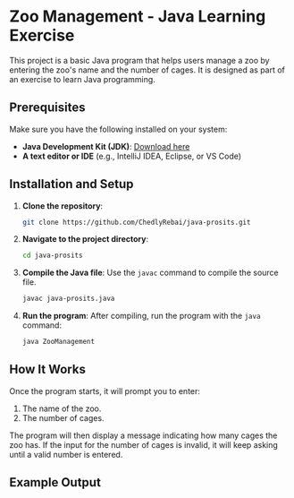 # Zoo Management - Java Learning Exercise

This project is a basic Java program that helps users manage a zoo by entering the zoo's name and the number of cages. It is designed as part of an exercise to learn Java programming.

## Prerequisites

Make sure you have the following installed on your system:

- **Java Development Kit (JDK)**: [Download here](https://www.oracle.com/java/technologies/javase-jdk11-downloads.html)
- **A text editor or IDE** (e.g., IntelliJ IDEA, Eclipse, or VS Code)

## Installation and Setup

1. **Clone the repository**:
    ```bash
    git clone https://github.com/ChedlyRebai/java-prosits.git
    ```

2. **Navigate to the project directory**:
    ```bash
    cd java-prosits
    ```

3. **Compile the Java file**:
    Use the `javac` command to compile the source file.
    ```bash
    javac java-prosits.java
    ```

4. **Run the program**:
    After compiling, run the program with the `java` command:
    ```bash
    java ZooManagement
    ```

## How It Works

Once the program starts, it will prompt you to enter:

1. The name of the zoo.
2. The number of cages.

The program will then display a message indicating how many cages the zoo has. If the input for the number of cages is invalid, it will keep asking until a valid number is entered.

## Example Output

